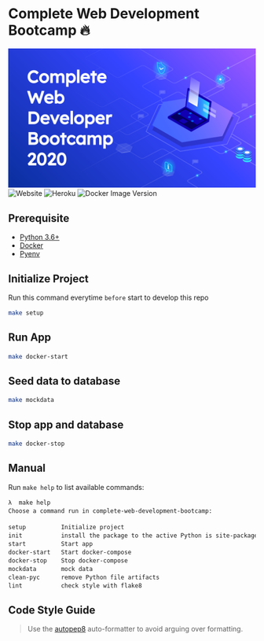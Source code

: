 # Complete Web Development Bootcamp 🔥

![complete-web-development-bootcamp](./cwdb.svg)
![Website](https://img.shields.io/website?label=website&url=https%3A%2F%2Fcwdb101.web.app%2F)
![Heroku](https://pyheroku-badge.herokuapp.com/?app=cwdb-api&style=flat)
![Docker Image Version](https://img.shields.io/docker/v/aofdev/complete-web-development-bootcamp-api/latest?label=docker%20image&logo=docker)

## Prerequisite

- [Python 3.6+](https://www.python.org/downloads/)
- [Docker](https://www.docker.com/get-started)
- [Pyenv](https://github.com/pyenv/pyenv)

## Initialize Project

Run this command everytime `before` start to develop this repo

```sh
make setup
```

## Run App

```sh
make docker-start
```

## Seed data to database

```sh
make mockdata
```

## Stop app and database

```sh
make docker-stop
```

## Manual

Run `make help` to list available commands:

```sh
λ  make help
Choose a command run in complete-web-development-bootcamp:

setup          Initialize project
init           install the package to the active Python is site-packages
start          Start app
docker-start   Start docker-compose
docker-stop    Stop docker-compose
mockdata       mock data
clean-pyc      remove Python file artifacts
lint           check style with flake8
```

## Code Style Guide

> Use the [autopep8](https://pypi.org/project/autopep8) auto-formatter to avoid arguing over formatting.
